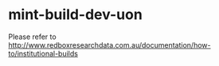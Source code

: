 mint-build-dev-uon
==================

Please refer to http://www.redboxresearchdata.com.au/documentation/how-to/institutional-builds

